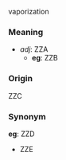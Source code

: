 vaporization
### Meaning
+ _adj_: ZZA
    + __eg__: ZZB

### Origin

ZZC

### Synonym

__eg__: ZZD

+ ZZE


